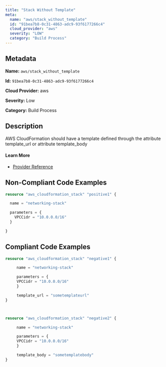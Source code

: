 ```yaml
---
title: "Stack Without Template"
meta:
  name: "aws/stack_without_template"
  id: "91bea7b8-0c31-4863-adc9-93f6177266c4"
  cloud_provider: "aws"
  severity: "LOW"
  category: "Build Process"
---
```


## Metadata
**Name:** `aws/stack_without_template`

**Id:** `91bea7b8-0c31-4863-adc9-93f6177266c4`

**Cloud Provider:** aws

**Severity:** Low

**Category:** Build Process

## Description
AWS CloudFormation should have a template defined through the attribute template_url or attribute template_body

#### Learn More

 - [Provider Reference](https://registry.terraform.io/providers/hashicorp/aws/latest/docs/resources/cloudformation_stack)

## Non-Compliant Code Examples
```terraform
resource "aws_cloudformation_stack" "positive1" {

  name = "networking-stack"

  parameters = {
    VPCCidr = "10.0.0.0/16"
  }

}

```

## Compliant Code Examples
```terraform
resource "aws_cloudformation_stack" "negative1" {

     name = "networking-stack"

     parameters = {
     VPCCidr = "10.0.0.0/16"
     }

     template_url = "sometemplateurl"
}



resource "aws_cloudformation_stack" "negative2" {

     name = "networking-stack"

     parameters = {
     VPCCidr = "10.0.0.0/16"
     }

     template_body = "sometemplatebody"
}

```